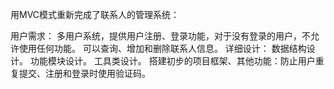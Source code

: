 ﻿用MVC模式重新完成了联系人的管理系统：

用户需求：
多用户系统，提供用户注册、登录功能，对于没有登录的用户，不允许使用任何功能。
可以查询、增加和删除联系人信息。
详细设计：
数据结构设计。
功能模块设计。
工具类设计。
搭建初步的项目框架、其他功能：防止用户重复提交、注册和登录时使用验证码。

